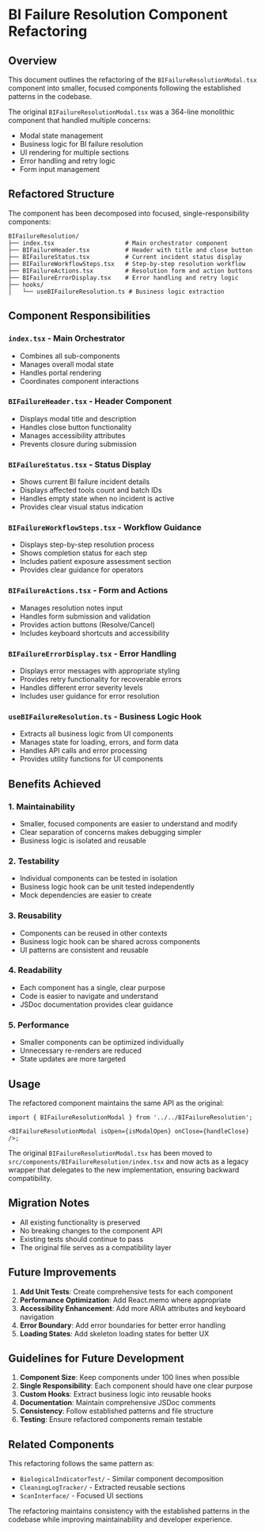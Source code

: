 # BI Failure Resolution Component Refactoring

## Overview

This document outlines the refactoring of the `BIFailureResolutionModal.tsx` component into smaller, focused components following the established patterns in the codebase.

The original `BIFailureResolutionModal.tsx` was a 364-line monolithic component that handled multiple concerns:

- Modal state management
- Business logic for BI failure resolution
- UI rendering for multiple sections
- Error handling and retry logic
- Form input management

## Refactored Structure

The component has been decomposed into focused, single-responsibility components:

```
BIFailureResolution/
├── index.tsx                    # Main orchestrator component
├── BIFailureHeader.tsx          # Header with title and close button
├── BIFailureStatus.tsx          # Current incident status display
├── BIFailureWorkflowSteps.tsx   # Step-by-step resolution workflow
├── BIFailureActions.tsx         # Resolution form and action buttons
├── BIFailureErrorDisplay.tsx    # Error handling and retry logic
├── hooks/
│   └── useBIFailureResolution.ts # Business logic extraction
```

## Component Responsibilities

### `index.tsx` - Main Orchestrator

- Combines all sub-components
- Manages overall modal state
- Handles portal rendering
- Coordinates component interactions

### `BIFailureHeader.tsx` - Header Component

- Displays modal title and description
- Handles close button functionality
- Manages accessibility attributes
- Prevents closure during submission

### `BIFailureStatus.tsx` - Status Display

- Shows current BI failure incident details
- Displays affected tools count and batch IDs
- Handles empty state when no incident is active
- Provides clear visual status indication

### `BIFailureWorkflowSteps.tsx` - Workflow Guidance

- Displays step-by-step resolution process
- Shows completion status for each step
- Includes patient exposure assessment section
- Provides clear guidance for operators

### `BIFailureActions.tsx` - Form and Actions

- Manages resolution notes input
- Handles form submission and validation
- Provides action buttons (Resolve/Cancel)
- Includes keyboard shortcuts and accessibility

### `BIFailureErrorDisplay.tsx` - Error Handling

- Displays error messages with appropriate styling
- Provides retry functionality for recoverable errors
- Handles different error severity levels
- Includes user guidance for error resolution

### `useBIFailureResolution.ts` - Business Logic Hook

- Extracts all business logic from UI components
- Manages state for loading, errors, and form data
- Handles API calls and error processing
- Provides utility functions for UI components

## Benefits Achieved

### 1. **Maintainability**

- Smaller, focused components are easier to understand and modify
- Clear separation of concerns makes debugging simpler
- Business logic is isolated and reusable

### 2. **Testability**

- Individual components can be tested in isolation
- Business logic hook can be unit tested independently
- Mock dependencies are easier to create

### 3. **Reusability**

- Components can be reused in other contexts
- Business logic hook can be shared across components
- UI patterns are consistent and reusable

### 4. **Readability**

- Each component has a single, clear purpose
- Code is easier to navigate and understand
- JSDoc documentation provides clear guidance

### 5. **Performance**

- Smaller components can be optimized individually
- Unnecessary re-renders are reduced
- State updates are more targeted

## Usage

The refactored component maintains the same API as the original:

```tsx
import { BIFailureResolutionModal } from '../../BIFailureResolution';

<BIFailureResolutionModal isOpen={isModalOpen} onClose={handleClose} />;
```

The original `BIFailureResolutionModal.tsx` has been moved to `src/components/BIFailureResolution/index.tsx` and now acts as a legacy wrapper that delegates to the new implementation, ensuring backward compatibility.

## Migration Notes

- All existing functionality is preserved
- No breaking changes to the component API
- Existing tests should continue to pass
- The original file serves as a compatibility layer

## Future Improvements

1. **Add Unit Tests**: Create comprehensive tests for each component
2. **Performance Optimization**: Add React.memo where appropriate
3. **Accessibility Enhancement**: Add more ARIA attributes and keyboard navigation
4. **Error Boundary**: Add error boundaries for better error handling
5. **Loading States**: Add skeleton loading states for better UX

## Guidelines for Future Development

1. **Component Size**: Keep components under 100 lines when possible
2. **Single Responsibility**: Each component should have one clear purpose
3. **Custom Hooks**: Extract business logic into reusable hooks
4. **Documentation**: Maintain comprehensive JSDoc comments
5. **Consistency**: Follow established patterns and file structure
6. **Testing**: Ensure refactored components remain testable

## Related Components

This refactoring follows the same pattern as:

- `BiologicalIndicatorTest/` - Similar component decomposition
- `CleaningLogTracker/` - Extracted reusable sections
- `ScanInterface/` - Focused UI sections

The refactoring maintains consistency with the established patterns in the codebase while improving maintainability and developer experience.
